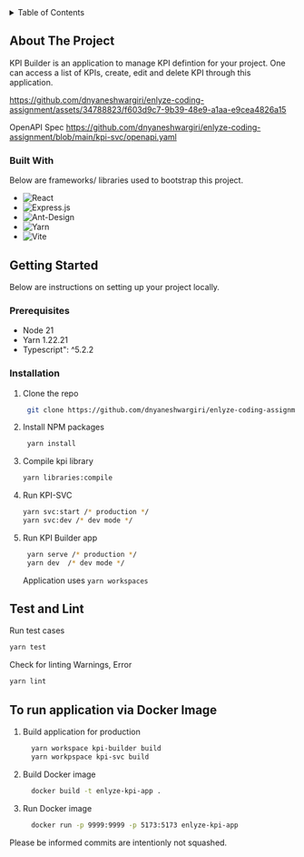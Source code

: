 <!-- TABLE OF CONTENTS -->
<details>
  <summary>Table of Contents</summary>
  <ol>
    <li>
      <a href="#about-the-project">About The Project</a>
      <ul>
        <li><a href="#built-with">Built With</a></li>
      </ul>
    </li>
    <li>
      <a href="#getting-started">Getting Started</a>
      <ul>
        <li><a href="#prerequisites">Prerequisites</a></li>
        <li><a href="#installation">Installation</a></li>
      </ul>
    </li>
    <li><a href="#usage">Usage</a></li>
  </ol>
</details>

<!-- ABOUT THE PROJECT -->

## About The Project

KPI Builder is an application to manage KPI defintion for your project. One can access a list of KPIs, create, edit and delete KPI through this application.

https://github.com/dnyaneshwargiri/enlyze-coding-assignment/assets/34788823/f603d9c7-9b39-48e9-a1aa-e9cea4826a15

OpenAPI Spec https://github.com/dnyaneshwargiri/enlyze-coding-assignment/blob/main/kpi-svc/openapi.yaml

### Built With

Below are frameworks/ libraries used to bootstrap this project.

- ![React](https://img.shields.io/badge/react-%2320232a.svg?style=for-the-badge&logo=react&logoColor=%2361DAFB)
- ![Express.js](https://img.shields.io/badge/express.js-%23404d59.svg?style=for-the-badge&logo=express&logoColor=%2361DAFB)
- ![Ant-Design](https://img.shields.io/badge/-AntDesign-%230170FE?style=for-the-badge&logo=ant-design&logoColor=white)
- ![Yarn](https://img.shields.io/badge/yarn-%232C8EBB.svg?style=for-the-badge&logo=yarn&logoColor=white)
- ![Vite](https://img.shields.io/badge/vite-%23646CFF.svg?style=for-the-badge&logo=vite&logoColor=white)

## Getting Started

Below are instructions on setting up your project locally.

### Prerequisites

- Node 21
- Yarn 1.22.21
- Typescript": ^5.2.2

### Installation

1. Clone the repo
   ```sh
    git clone https://github.com/dnyaneshwargiri/enlyze-coding-assignment.git
   ```
2. Install NPM packages
   ```sh
    yarn install
   ```
3. Compile kpi library
    ```sh
    yarn libraries:compile
    ```

4. Run KPI-SVC

   ```sh
   yarn svc:start /* production */
   yarn svc:dev /* dev mode */
   ```

5. Run KPI Builder app

   ```sh
    yarn serve /* production */
    yarn dev  /* dev mode */
   ```

   Application uses `yarn workspaces`

## Test and Lint

Run test cases

```sh
yarn test
```

Check for linting Warnings, Error

```sh
yarn lint
```

## To run application via Docker Image

1. Build application for production
   ```sh
     yarn workspace kpi-builder build
     yarn workpspace kpi-svc build
   ```
2. Build Docker image
   ```sh
     docker build -t enlyze-kpi-app .
   ```
3. Run Docker image
   ```sh
     docker run -p 9999:9999 -p 5173:5173 enlyze-kpi-app
   ```

Please be informed commits are intentionly not squashed.
